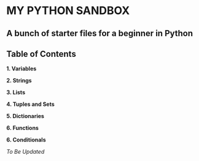 # MY PYTHON SANDBOX

## A bunch of starter files for a beginner in Python 

## Table of Contents

**1.    Variables**

**2.    Strings**

**3.    Lists**

**4.    Tuples and Sets**

**5.    Dictionaries**

**6.    Functions**

**6.    Conditionals**








*To Be Updated*